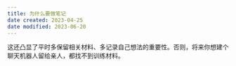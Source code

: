 ```yaml
---
title: 为什么要做笔记
date created: 2023-04-25
date modified: 2023-06-20
---
```


这还凸显了平时多保留相关材料、多记录自己想法的重要性。否则，将来你想建个聊天机器人留给亲人，都找不到训练材料。
